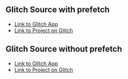 
## Glitch Source with prefetch
* [Link to Glitch App](https://educated-gorilla.glitch.me/)
* [Link to Project on Glitch](https://glitch.com/~educated-gorilla/)

## Glitch Source without prefetch
* [Link to Glitch App](https://anton-karlovskiy-intersection-observer-react-quicklink-demo.glitch.me/)
* [Link to Project on Glitch](https://glitch.com/~anton-karlovskiy-intersection-observer-react-quicklink-demo)